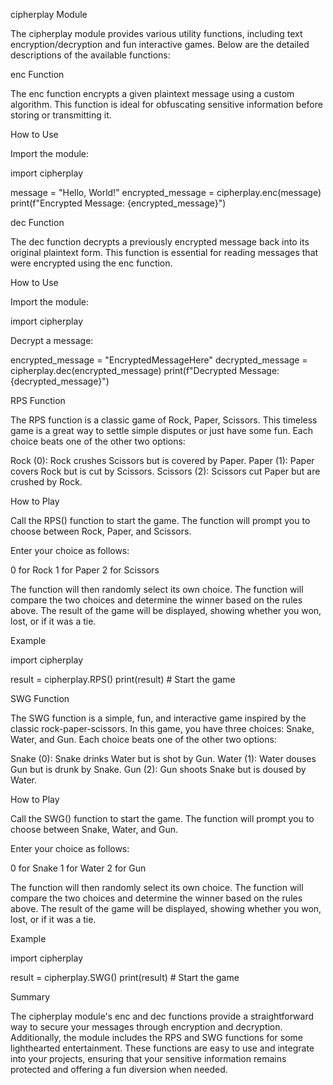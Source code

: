 cipherplay Module

The cipherplay module provides various utility functions, including text encryption/decryption and fun interactive games.
Below are the detailed descriptions of the available functions:

enc Function

The enc function encrypts a given plaintext message using a custom algorithm. This function is ideal for 
obfuscating sensitive information before storing or transmitting it.

How to Use

Import the module:


import cipherplay


message = "Hello, World!"
encrypted_message = cipherplay.enc(message)
print(f"Encrypted Message: {encrypted_message}")


dec Function

The dec function decrypts a previously encrypted message back into its original plaintext form.
 This function is essential for reading messages that were encrypted using the enc function.

How to Use

Import the module:


import cipherplay

Decrypt a message:

encrypted_message = "EncryptedMessageHere"
decrypted_message = cipherplay.dec(encrypted_message)
print(f"Decrypted Message: {decrypted_message}")

RPS Function

The RPS function is a classic game of Rock, Paper, Scissors. This timeless game is a great 
way to settle simple disputes or just have some fun. Each choice beats one of the other two options:

Rock (0): Rock crushes Scissors but is covered by Paper.
Paper (1): Paper covers Rock but is cut by Scissors.
Scissors (2): Scissors cut Paper but are crushed by Rock.

How to Play

Call the RPS() function to start the game.
The function will prompt you to choose between Rock, Paper, and Scissors.

Enter your choice as follows:

0 for Rock
1 for Paper
2 for Scissors

The function will then randomly select its own choice.
The function will compare the two choices and determine the winner based on the rules above.
The result of the game will be displayed, showing whether you won, lost, or if it was a tie.

Example

import cipherplay

result = cipherplay.RPS() 
print(result) # Start the game

SWG Function

The SWG function is a simple, fun, and interactive game inspired by the classic rock-paper-scissors. 
In this game, you have three choices: Snake, Water, and Gun. Each choice beats one of the other two options:

Snake (0): Snake drinks Water but is shot by Gun.
Water (1): Water douses Gun but is drunk by Snake.
Gun (2): Gun shoots Snake but is doused by Water.

How to Play

Call the SWG() function to start the game.
The function will prompt you to choose between Snake, Water, and Gun.

Enter your choice as follows:

0 for Snake
1 for Water
2 for Gun

The function will then randomly select its own choice.
The function will compare the two choices and determine the winner based on the rules above.
The result of the game will be displayed, showing whether you won, lost, or if it was a tie.

Example

import cipherplay

result = cipherplay.SWG()
print(result)  # Start the game

Summary

The cipherplay module's enc and dec functions provide a straightforward way to secure your messages through encryption and decryption. Additionally, the module includes the RPS and SWG functions for some lighthearted entertainment. These functions are easy to use and integrate into your projects, ensuring that your sensitive information remains protected and offering a fun diversion when needed.

